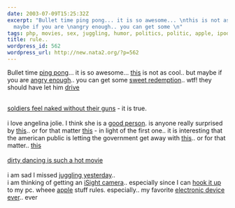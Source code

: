 ```yaml
---
date: 2003-07-09T15:25:32Z
excerpt: "Bullet time ping pong... it is so awesome... \nthis is not as cool.. but
  maybe if you are \nangry enough.. you can get some \n"
tags: php, movies, sex, juggling, humor, politics, politic, apple, ipod
title: rule..
wordpress_id: 562
wordpress_url: http://new.nata2.org/?p=562
---
```


Bullet time <a href="http://www.nata2.info/humor/movies/bullet_time_ping_pong.wmv">ping pong</a>... it is so awesome... 
<a href="http://news.independent.co.uk/europe/story.jsp?story=422336">this</a> is not as cool.. but maybe if you are 
<a href="http://www.guardian.co.uk/arts/news/story/0,11711,994461,00.html">angry enough</a>.. you can get some 
<a href="http://www.cnn.com/2003/US/West/07/09/heat.deaths.ap/index.html">sweet redemption</a>.. wtf! they should have let him 
<a href="http://www.newsnet5.com/news/2319329/detail.html">drive</a><br/><br/>

<a href="http://www.kron4.com/Global/story.asp?S=1352557">soldiers feel naked without their guns</a> - it is true.<br/><br/>i love angelina jolie. I think she is a 
<a href="http://story.news.yahoo.com/news?tmpl=story&cid=638&ncid=762&e=4&u=/nm/20030709/en_nm/people_jolie_dc">good person</a>. is anyone really surprised by 
<a href="http://www.globeandmail.com/servlet/story/RTGAM.20030709.windo0708/BNStory/International/">this</a>.. or for that matter 
<a href="http://uk.news.yahoo.com/030709/140/e3xf4.html">this</a> - in light of the first one.. it is interesting that the american public is letting the government get away with <a href="http://abcnews.go.com/wire/Politics/ap20030709_400.html">this</a>.. or for that matter.. 
<a href="http://www.msnbc.com/news/935935.asp?0cv=CA01">this</a><br/><br/>
<a href="http://www.mirror.co.uk/news/allnews/content_objectid=13157570_method=full_siteid=50143_headline=-Mum-had--sex-with-boy-of-13--name_page.html">dirty dancing is such a hot movie</a><br/><br/>i am sad I missed 
<a href="http://www.santacruzsentinel.com/archive/2003/July/09/local/stories/02local.htm">juggling yesterday</a>.. <br/>
i am thinking of getting an 
<a href="http://www.apple.com/isight/">iSight camera</a>.. especially since I can 
<a href="http://isighting.com/phpBB2/viewtopic.php?t=7">hook it up</a> to my pc. wheee 
<a href="http://www.apple.com">apple</a> stuff rules. especially.. my favorite 
<a href="http://www.apple.com/ipod/">electronic device ever</a>.. ever
